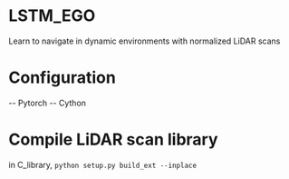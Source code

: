 # LSTM_EGO
Learn to navigate in dynamic environments with normalized LiDAR scans

# Configuration
-- Pytorch
-- Cython

# Compile LiDAR scan library
in C_library, ```python setup.py build_ext --inplace```
